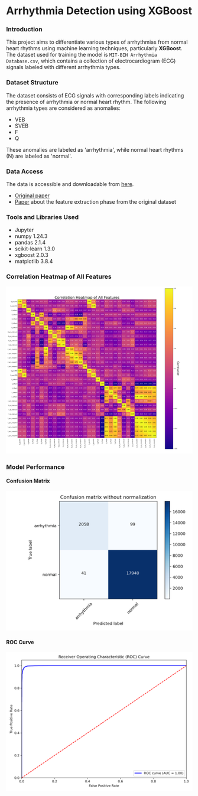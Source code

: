 # Arrhythmia Detection using XGBoost

### Introduction
This project aims to differentiate various types of arrhythmias from normal heart rhythms using machine learning techniques, particularly **XGBoost**. The dataset used for training the model is `MIT-BIH Arrhythmia Database.csv`, which contains a collection of electrocardiogram (ECG) signals labeled with different arrhythmia types.
### Dataset Structure
The dataset consists of ECG signals with corresponding labels indicating the presence of arrhythmia or normal heart rhythm. The following arrhythmia types are considered as anomalies:
-	VEB
-	SVEB
-	F
-	Q

These anomalies are labeled as 'arrhythmia', while normal heart rhythms (N) are labeled as 'normal'.
### Data Access
The data is accessible and downloadable from [here](https://www.kaggle.com/datasets/sadmansakib7/ecg-arrhythmia-classification-dataset/data).

- [Original paper](http://ecg.mit.edu/george/publications/mitdb-embs-2001.pdf)
- [Paper](https://www.taylorfrancis.com/chapters/edit/10.1201/9781003028635-11/harnessing-artificial-intelligence-secure-ecg-analytics-edge-cardiac-arrhythmia-classification-sadman-sakib-mostafa-fouda-zubair-md-fadlullah) about the feature extraction phase from the original dataset

### Tools and Libraries Used
- Jupyter
- numpy 1.24.3
- pandas 2.1.4
- scikit-learn 1.3.0
- xgboost 2.0.3
- matplotlib 3.8.4
### Correlation Heatmap of All Features
![Heatmap](https://github.com/mohammadhosseinparsaei/ECG-Arrhythmia-Classification/blob/main/correlation_heatmap.png)
### Model Performance
#### Confusion Matrix
![Confusion Matrix](https://github.com/mohammadhosseinparsaei/ECG-Arrhythmia-Classification/blob/main/confusion%20matrix.png)
#### ROC Curve
![ROC Curve](https://github.com/mohammadhosseinparsaei/ECG-Arrhythmia-Classification/blob/main/ROC_curve.png)
